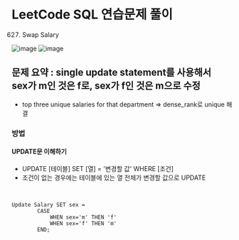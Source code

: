 # LeetCode SQL 연습문제 풀이
627. Swap Salary

![image](https://user-images.githubusercontent.com/93288310/148056933-0c2958cc-d0b2-47df-a95b-217c694afd59.png)
![image](https://user-images.githubusercontent.com/93288310/148056956-a6914ec4-7b90-496c-a9f2-9cccdadf5bf5.png)



## 문제 요약 : single update statement를 사용해서 <br/> sex가 m인 것은 f로, sex가 f인 것은 m으로 수정
- top three unique salaries for that department => dense_rank로 unique 해결

### 방법

#### UPDATE문 이해하기
- UPDATE [테이블] SET [열] = '변경할 값' WHERE [조건]
- 조건이 없는 경우에는 테이블에 있는 열 전체가 변경할 값으로 UPDATE

<br/>

    Update Salary SET sex =
            CASE
                WHEN sex='m' THEN 'f'
                WHEN sex='f' THEN 'm'
            END;

<br/>
